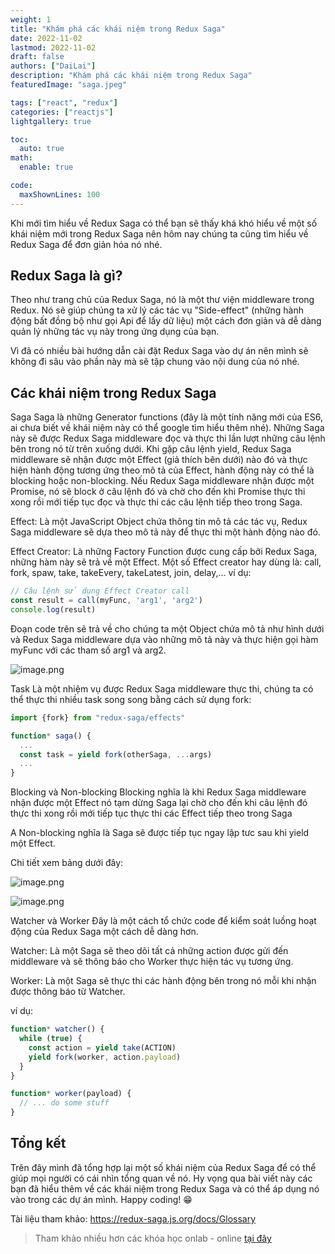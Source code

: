 ```yaml
---
weight: 1
title: "Khám phá các khái niệm trong Redux Saga"
date: 2022-11-02
lastmod: 2022-11-02
draft: false
authors: ["DaiLai"]
description: "Khám phá các khái niệm trong Redux Saga"
featuredImage: "saga.jpeg"

tags: ["react", "redux"]
categories: ["reactjs"]
lightgallery: true

toc:
  auto: true
math:
  enable: true

code:
  maxShownLines: 100
---
```


Khi mới tìm hiểu về Redux Saga có thể bạn sẽ thấy khá khó hiểu về một số khái niệm mới trong Redux Saga nên hôm nay chúng ta cũng tìm hiểu về Redux Saga để đơn giản hóa nó nhé.

## Redux Saga là gì?
Theo như trang chủ của Redux Saga, nó là một thư viện middleware trong Redux. Nó sẽ giúp chúng ta xử lý các tác vụ "Side-effect" (những hành động bất đồng bộ như gọi Api để lấy dữ liệu) một cách đơn giản và dễ dàng quản lý những tác vụ này trong ứng dụng của bạn.

Vì đã có nhiều bài hướng dẫn cài đặt Redux Saga vào dự án nên mình sẽ không đi sâu vào phần này mà sẽ tập chung vào nội dung của nó nhé.

## Các khái niệm trong Redux Saga
Saga
Saga là những Generator functions (đây là một tính năng mới của ES6, ai chưa biết về khái niệm này có thể google tìm hiểu thêm nhé).
Những Saga này sẽ được Redux Saga middleware đọc và thực thi lần lượt những câu lệnh bên trong nó từ trên xuống dưới. Khi gặp câu lệnh yield, Redux Saga middleware sẽ nhận được một Effect (giả thích bên dưới) nào đó và thực hiện hành động tương ứng theo mô tả của Effect, hành động này có thể là blocking hoặc non-blocking. Nếu Redux Saga middleware nhận được một Promise, nó sẽ block ở câu lệnh đó và chờ cho đến khi Promise thực thi xong rồi mới tiếp tục đọc và thực thi các câu lệnh tiếp theo trong Saga.

Effect:
Là một JavaScript Object chứa thông tin mô tả các tác vụ, Redux Saga middleware sẽ dựa theo mô tả này để thực thi một hành động nào đó.

Effect Creator:
Là những Factory Function được cung cấp bởi Redux Saga, những hàm này sẽ trả về một Effect. Một số Effect creator hay dùng là: call, fork, spaw, take, takeEvery, takeLatest, join, delay,...
ví dụ:

```jsx
// Câu lệnh sử dụng Effect Creator call
const result = call(myFunc, 'arg1', 'arg2')
console.log(result)
```

Đoạn code trên sẽ trả về cho chúng ta một Object chứa mô tả như hình dưới và Redux Saga middleware dựa vào những mô tả này và thực hiện gọi hàm myFunc với các tham số arg1 và arg2.

![image.png](https://images.viblo.asia/dde9f91e-0a16-45f4-bd80-0871ef2f6421.png)

Task
Là một nhiệm vụ được Redux Saga middleware thực thi, chúng ta có thể thực thi nhiều task song song bằng cách sử dụng fork:

```jsx
import {fork} from "redux-saga/effects"

function* saga() {
  ...
  const task = yield fork(otherSaga, ...args)
  ...
}
```
Blocking và Non-blocking
Blocking nghĩa là khi Redux Saga middleware nhận được một Effect nó tạm dừng Saga lại chờ cho đến khi câu lệnh đó thực thi xong rồi mới tiếp tục thực thi các Effect tiếp theo trong Saga

A Non-blocking nghĩa là Saga sẽ được tiếp tục ngay lập tưc sau khi yield một Effect.

Chi tiết xem bảng dưới đây:

![image.png](https://images.viblo.asia/6a3e92a4-2f52-4c35-9401-29e942f109ce.png)

![image.png](https://images.viblo.asia/1b2ae564-2946-4c6d-8a7b-ba92766a010c.png)



Watcher và Worker
Đây là một cách tổ chức code để kiểm soát luồng hoạt động của Redux Saga một cách dễ dàng hơn.

Watcher: Là một Saga sẽ theo dõi tất cả những action được gửi đến middleware và sẽ thông báo cho Worker thực hiện tác vụ tương ứng.

Worker: Là một Saga sẽ thực thi các hành động bên trong nó mỗi khi nhận được thông báo từ Watcher.

ví dụ:

```js
function* watcher() {
  while (true) {
    const action = yield take(ACTION)
    yield fork(worker, action.payload)
  }
}

function* worker(payload) {
  // ... do some stuff
}
```

## Tổng kết
Trên đây mình đã tổng hợp lại một số khái niệm của Redux Saga để có thể giúp mọi người có cái nhìn tổng quan về nó. Hy vọng qua bài viết này các bạn đã hiểu thêm về các khái niệm trong Redux Saga và có thể áp dụng nó vào trong các dự án mình. Happy coding! 😁

Tài liệu tham khảo:
https://redux-saga.js.org/docs/Glossary

> Tham khảo nhiều hơn các khóa học onlab - online [tại đây](https://techmaster.vn/)